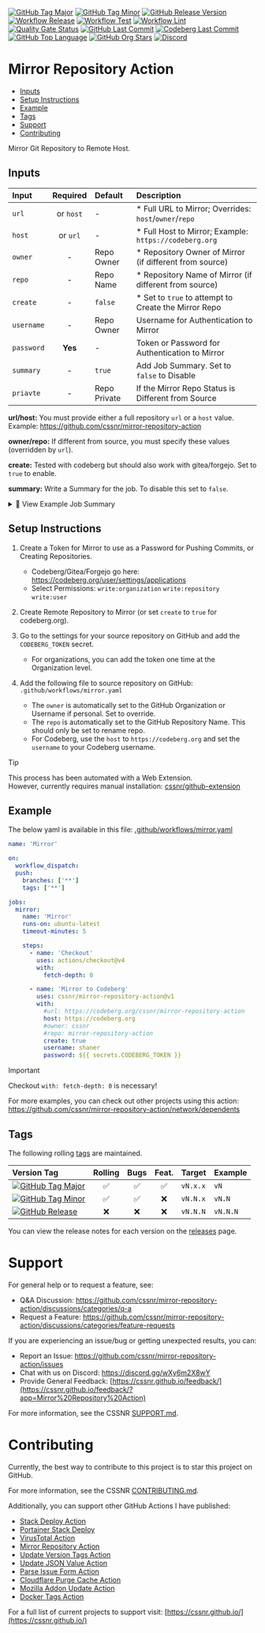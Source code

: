 [![GitHub Tag Major](https://img.shields.io/github/v/tag/cssnr/mirror-repository-action?sort=semver&filter=!v*.*&logo=git&logoColor=white&labelColor=585858&label=%20)](https://github.com/cssnr/mirror-repository-action/tags)
[![GitHub Tag Minor](https://img.shields.io/github/v/tag/cssnr/mirror-repository-action?sort=semver&filter=!v*.*.*&logo=git&logoColor=white&labelColor=585858&label=%20)](https://github.com/cssnr/mirror-repository-action/tags)
[![GitHub Release Version](https://img.shields.io/github/v/release/cssnr/mirror-repository-action?logo=git&logoColor=white&labelColor=585858&label=%20)](https://github.com/cssnr/mirror-repository-action/releases/latest)
[![Workflow Release](https://img.shields.io/github/actions/workflow/status/cssnr/mirror-repository-action/release.yaml?logo=github&label=release)](https://github.com/cssnr/mirror-repository-action/actions/workflows/release.yaml)
[![Workflow Test](https://img.shields.io/github/actions/workflow/status/cssnr/mirror-repository-action/test.yaml?logo=github&label=test)](https://github.com/cssnr/mirror-repository-action/actions/workflows/test.yaml)
[![Workflow Lint](https://img.shields.io/github/actions/workflow/status/cssnr/mirror-repository-action/lint.yaml?logo=github&label=lint)](https://github.com/cssnr/mirror-repository-action/actions/workflows/lint.yaml)
[![Quality Gate Status](https://sonarcloud.io/api/project_badges/measure?project=cssnr_mirror-repository-action&metric=alert_status)](https://sonarcloud.io/summary/new_code?id=cssnr_mirror-repository-action)
[![GitHub Last Commit](https://img.shields.io/github/last-commit/cssnr/mirror-repository-action?logo=github&label=updated)](https://github.com/cssnr/mirror-repository-action/graphs/commit-activity)
[![Codeberg Last Commit](https://img.shields.io/gitea/last-commit/cssnr/mirror-repository-action/master?gitea_url=https%3A%2F%2Fcodeberg.org%2F&logo=codeberg&logoColor=white&label=updated)](https://codeberg.org/cssnr/mirror-repository-action)
[![GitHub Top Language](https://img.shields.io/github/languages/top/cssnr/mirror-repository-action?logo=htmx)](https://github.com/cssnr/mirror-repository-action)
[![GitHub Org Stars](https://img.shields.io/github/stars/cssnr?style=flat&logo=github)](https://cssnr.github.io/)
[![Discord](https://img.shields.io/discord/899171661457293343?logo=discord&logoColor=white&label=discord&color=7289da)](https://discord.gg/wXy6m2X8wY)

# Mirror Repository Action

- [Inputs](#Inputs)
- [Setup Instructions](#Setup-Instructions)
- [Example](#Example)
- [Tags](#Tags)
- [Support](#Support)
- [Contributing](#Contributing)

Mirror Git Repository to Remote Host.

## Inputs

| Input      | Required  | Default      | Description                                              |
| :--------- | :-------: | :----------- | :------------------------------------------------------- |
| `url`      | or `host` | -            | \* Full URL to Mirror; Overrides: `host`/`owner`/`repo`  |
| `host`     | or `url`  | -            | \* Full Host to Mirror; Example: `https://codeberg.org`  |
| `owner`    |     -     | Repo Owner   | \* Repository Owner of Mirror (if different from source) |
| `repo`     |     -     | Repo Name    | \* Repository Name of Mirror (if different from source)  |
| `create`   |     -     | `false`      | \* Set to `true` to attempt to Create the Mirror Repo    |
| `username` |     -     | Repo Owner   | Username for Authentication to Mirror                    |
| `password` |  **Yes**  | -            | Token or Password for Authentication to Mirror           |
| `summary`  |     -     | `true`       | Add Job Summary. Set to `false` to Disable               |
| `priavte`  |     -     | Repo Private | If the Mirror Repo Status is Different from Source       |

**url/host:** You must provide either a full repository `url` or a `host` value.  
Example: https://github.com/cssnr/mirror-repository-action

**owner/repo:** If different from source, you must specify these values (overridden by `url`).

**create:** Tested with codeberg but should also work with gitea/forgejo. Set to `true` to enable.

**summary:** Write a Summary for the job. To disable this set to `false`.

<details><summary>👀 View Example Job Summary</summary>

---

✅ Successfully Mirrored: `cssnr/mirror-repository-action`

<details><summary>Results</summary>

```text
remote:
remote: Create a new pull request for 'summary':
remote:   https://codeberg.org/cssnr/mirror-repository-action/compare/master...summary
remote:
To https://codeberg.org/cssnr/mirror-repository-action
   98ffcda..94add29  origin/summary -> summary
```

</details>

---

</details>

## Setup Instructions

1. Create a Token for Mirror to use as a Password for Pushing Commits, or Creating Repositories.

   - Codeberg/Gitea/Forgejo go here: https://codeberg.org/user/settings/applications
   - Select Permissions: `write:organization` `write:repository` `write:user`

2. Create Remote Repository to Mirror (or set `create` to `true` for codeberg.org).

3. Go to the settings for your source repository on GitHub and add the `CODEBERG_TOKEN` secret.

   - For organizations, you can add the token one time at the Organization level.

4. Add the following file to source repository on GitHub: `.github/workflows/mirror.yaml`

   - The `owner` is automatically set to the GitHub Organization or Username if personal. Set to override.
   - The `repo` is automatically set to the GitHub Repository Name. This should only be set to rename repo.
   - For Codeberg, use the `host` to `https://codeberg.org` and set the `username` to your Codeberg username.

> [!TIP]  
> This process has been automated with a Web Extension.  
> However, currently requires manual installation:
> [cssnr/github-extension](https://github.com/cssnr/github-extension)

## Example

The below yaml is available in this file: [.github/workflows/mirror.yaml](mirror.yaml)

```yaml
name: 'Mirror'

on:
  workflow_dispatch:
  push:
    branches: ['**']
    tags: ['**']

jobs:
  mirror:
    name: 'Mirror'
    runs-on: ubuntu-latest
    timeout-minutes: 5

    steps:
      - name: 'Checkout'
        uses: actions/checkout@v4
        with:
          fetch-depth: 0

      - name: 'Mirror to Codeberg'
        uses: cssnr/mirror-repository-action@v1
        with:
          #url: https://codeberg.org/cssnr/mirror-repository-action
          host: https://codeberg.org
          #owner: cssnr
          #repo: mirror-repository-action
          create: true
          username: shaner
          password: ${{ secrets.CODEBERG_TOKEN }}
```

> [!IMPORTANT]  
> Checkout `with: fetch-depth: 0` is necessary!

For more examples, you can check out other projects using this action:  
https://github.com/cssnr/mirror-repository-action/network/dependents

## Tags

The following rolling [tags](https://github.com/cssnr/mirror-repository-action/tags) are maintained.

| Version&nbsp;Tag                                                                                                                                                                                                                 | Rolling | Bugs | Feat. | Target   | Example  |
| :------------------------------------------------------------------------------------------------------------------------------------------------------------------------------------------------------------------------------- | :-----: | :--: | :---: | :------- | :------- |
| [![GitHub Tag Major](https://img.shields.io/github/v/tag/cssnr/mirror-repository-action?sort=semver&filter=!v*.*&style=for-the-badge&label=%20&color=44cc10)](https://github.com/cssnr/mirror-repository-action/releases/latest) |   ✅    |  ✅  |  ✅   | `vN.x.x` | `vN`     |
| [![GitHub Tag Minor](https://img.shields.io/github/v/tag/cssnr/mirror-repository-action?sort=semver&filter=!v*.*.*&style=for-the-badge&label=%20&color=blue)](https://github.com/cssnr/mirror-repository-action/releases/latest) |   ✅    |  ✅  |  ❌   | `vN.N.x` | `vN.N`   |
| [![GitHub Release](https://img.shields.io/github/v/release/cssnr/mirror-repository-action?style=for-the-badge&label=%20&color=red)](https://github.com/cssnr/mirror-repository-action/releases/latest)                           |   ❌    |  ❌  |  ❌   | `vN.N.N` | `vN.N.N` |

You can view the release notes for each version on the [releases](https://github.com/cssnr/mirror-repository-action/releases) page.

# Support

For general help or to request a feature, see:

- Q&A Discussion: https://github.com/cssnr/mirror-repository-action/discussions/categories/q-a
- Request a Feature: https://github.com/cssnr/mirror-repository-action/discussions/categories/feature-requests

If you are experiencing an issue/bug or getting unexpected results, you can:

- Report an Issue: https://github.com/cssnr/mirror-repository-action/issues
- Chat with us on Discord: https://discord.gg/wXy6m2X8wY
- Provide General Feedback: [https://cssnr.github.io/feedback/](https://cssnr.github.io/feedback/?app=Mirror%20Repository%20Action)

For more information, see the CSSNR [SUPPORT.md](https://github.com/cssnr/.github/blob/master/.github/SUPPORT.md#support).

# Contributing

Currently, the best way to contribute to this project is to star this project on GitHub.

For more information, see the CSSNR [CONTRIBUTING.md](https://github.com/cssnr/.github/blob/master/.github/CONTRIBUTING.md#contributing).

Additionally, you can support other GitHub Actions I have published:

- [Stack Deploy Action](https://github.com/cssnr/stack-deploy-action?tab=readme-ov-file#readme)
- [Portainer Stack Deploy](https://github.com/cssnr/portainer-stack-deploy-action?tab=readme-ov-file#readme)
- [VirusTotal Action](https://github.com/cssnr/virustotal-action?tab=readme-ov-file#readme)
- [Mirror Repository Action](https://github.com/cssnr/mirror-repository-action?tab=readme-ov-file#readme)
- [Update Version Tags Action](https://github.com/cssnr/update-version-tags-action?tab=readme-ov-file#readme)
- [Update JSON Value Action](https://github.com/cssnr/update-json-value-action?tab=readme-ov-file#readme)
- [Parse Issue Form Action](https://github.com/cssnr/parse-issue-form-action?tab=readme-ov-file#readme)
- [Cloudflare Purge Cache Action](https://github.com/cssnr/cloudflare-purge-cache-action?tab=readme-ov-file#readme)
- [Mozilla Addon Update Action](https://github.com/cssnr/mozilla-addon-update-action?tab=readme-ov-file#readme)
- [Docker Tags Action](https://github.com/cssnr/docker-tags-action?tab=readme-ov-file#readme)

For a full list of current projects to support visit: [https://cssnr.github.io/](https://cssnr.github.io/)
